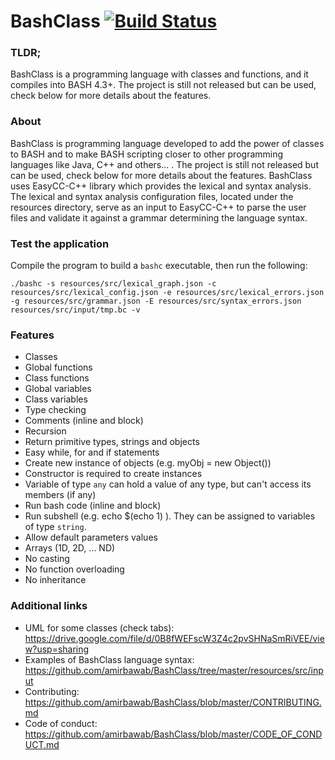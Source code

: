 # BashClass [![Build Status](https://travis-ci.org/amirbawab/BashClass.svg?branch=master)](https://travis-ci.org/amirbawab/BashClass)

### TLDR; 
BashClass is a programming language with classes and functions, and it compiles into BASH 4.3+.
The project is still not released but can be used, check below for more details about the features.

### About
BashClass is programming language developed to add the power of classes to BASH and to make BASH scripting closer to other 
programming languages like Java, C++ and others... . 
The project is still not released but can be used, check below for more details about the features.
BashClass uses EasyCC-C++ library which provides the lexical and syntax analysis. 
The lexical and syntax analysis configuration files, located under the resources directory, 
serve as an input to EasyCC-C++ to parse the user files and validate it against a grammar determining the language syntax.

### Test the application
Compile the program to build a `bashc` executable, then run the following:
```
./bashc -s resources/src/lexical_graph.json -c resources/src/lexical_config.json -e resources/src/lexical_errors.json -g resources/src/grammar.json -E resources/src/syntax_errors.json resources/src/input/tmp.bc -v
```

### Features
* Classes
* Global functions
* Class functions
* Global variables
* Class variables
* Type checking
* Comments (inline and block)
* Recursion
* Return primitive types, strings and objects
* Easy while, for and if statements
* Create new instance of objects (e.g. myObj = new Object())
* Constructor is required to create instances
* Variable of type `any` can hold a value of any type, but can't access its members (if any)
* Run bash code (inline and block)
* Run subshell (e.g. echo $(echo 1) ). They can be assigned to variables of type `string`.
* Allow default parameters values
* Arrays (1D, 2D, ... ND)
* No casting
* No function overloading
* No inheritance

### Additional links
* UML for some classes (check tabs): https://drive.google.com/file/d/0B8fWEFscW3Z4c2pvSHNaSmRiVEE/view?usp=sharing
* Examples of BashClass language syntax: https://github.com/amirbawab/BashClass/tree/master/resources/src/input
* Contributing: https://github.com/amirbawab/BashClass/blob/master/CONTRIBUTING.md
* Code of conduct: https://github.com/amirbawab/BashClass/blob/master/CODE_OF_CONDUCT.md
